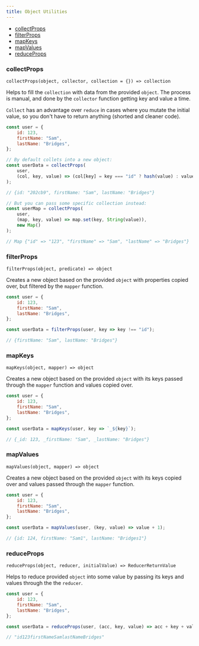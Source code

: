 ```yaml
---
title: Object Utilities
---
```


- [collectProps](#collectprops)
- [filterProps](#filterprops)
- [mapKeys](#mapkeys)
- [mapValues](#mapvalues)
- [reduceProps](#reduceprops)

### collectProps

`collectProps(object, collector, collection = {}) => collection`

Helps to fill the `collection` with data from the provided `object`. The process is manual, and done by the `collector` function getting key and value a time.

`Collect` has an advantage over `reduce` in cases where you mutate the initial value, so you don't have to return anything (shorted and cleaner code).

```js
const user = {
    id: 123,
    firstName: "Sam",
    lastName: "Bridges",
};

// By default collets into a new object:
const userData = collectProps(
    user,
    (col, key, value) => (col[key] = key === "id" ? hash(value) : value)
);

// {id: "202cb9", firstName: "Sam", lastName: "Bridges"}

// But you can pass some specific collection instead:
const userMap = collectProps(
    user,
    (map, key, value) => map.set(key, String(value)),
    new Map()
);

// Map {"id" => "123", "firstName" => "Sam", "lastName" => "Bridges"}
```

### filterProps

`filterProps(object, predicate) => object`

Creates a new object based on the provided `object` with properties copied over, but filtered by the `mapper` function.

```js
const user = {
    id: 123,
    firstName: "Sam",
    lastName: "Bridges",
};

const userData = filterProps(user, key => key !== "id");

// {firstName: "Sam", lastName: "Bridges"}
```

### mapKeys

`mapKeys(object, mapper) => object`

Creates a new object based on the provided `object` with its keys passed through the `mapper` function and values copied over.

```js
const user = {
    id: 123,
    firstName: "Sam",
    lastName: "Bridges",
};

const userData = mapKeys(user, key => `_${key}`);

// {_id: 123, _firstName: "Sam", _lastName: "Bridges"}
```

### mapValues

`mapValues(object, mapper) => object`

Creates a new object based on the provided `object` with its keys copied over and values passed through the `mapper` function.

```js
const user = {
    id: 123,
    firstName: "Sam",
    lastName: "Bridges",
};

const userData = mapValues(user, (key, value) => value + 1);

// {id: 124, firstName: "Sam1", lastName: "Bridges1"}
```

### reduceProps

`reduceProps(object, reducer, initialValue) => ReducerReturnValue`

Helps to reduce provided `object` into some value by passing its keys and values through the the `reducer`.

```js
const user = {
    id: 123,
    firstName: "Sam",
    lastName: "Bridges",
};

const userData = reduceProps(user, (acc, key, value) => acc + key + value, "");

// "id123firstNameSamlastNameBridges"
```
